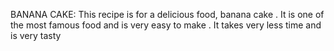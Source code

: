 BANANA CAKE:
This recipe is for a delicious food, banana cake .
It is one of the most famous food  and is very easy to make .
It takes very less time and is very tasty
